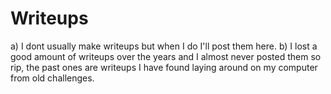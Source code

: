 # Writeups
a) I dont usually make writeups but when I do I'll post them here.
b) I lost a good amount of writeups over the years and I almost never posted them so rip, the past ones are writeups I have found laying around on my computer from old challenges.
